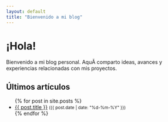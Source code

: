 ```yaml
---
layout: default
title: "Bienvenido a mi blog"
---
```


# ¡Hola!

Bienvenido a mi blog personal. AquĂ­ comparto ideas, avances y experiencias relacionadas con mis proyectos.

## Últimos artí­culos

<ul>
  {% for post in site.posts %}
    <li>
      <a href="{{ post.url }}">{{ post.title }}</a>
      <small>({{ post.date | date: "%d-%m-%Y" }})</small>
    </li>
  {% endfor %}
</ul>

